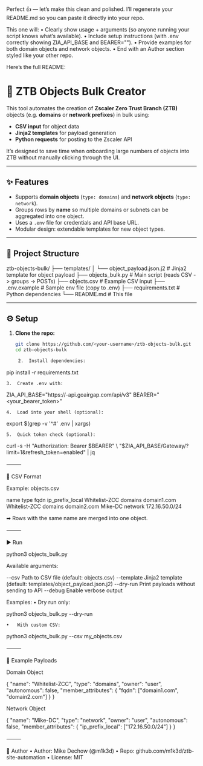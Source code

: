 Perfect 👍 — let’s make this clean and polished. I’ll regenerate your README.md so you can paste it directly into your repo.

This one will:
	•	Clearly show usage + arguments (so anyone running your script knows what’s available).
	•	Include setup instructions (with .env correctly showing ZIA_API_BASE and BEARER="").
	•	Provide examples for both domain objects and network objects.
	•	End with an Author section styled like your other repo.

Here’s the full README:

# 🚀 ZTB Objects Bulk Creator

This tool automates the creation of **Zscaler Zero Trust Branch (ZTB)** objects (e.g. **domains** or **network prefixes**) in bulk using:

- **CSV input** for object data  
- **Jinja2 templates** for payload generation  
- **Python requests** for posting to the Zscaler API  

It’s designed to save time when onboarding large numbers of objects into ZTB without manually clicking through the UI.

---

## ✨ Features
- Supports **domain objects** (`type: domains`) and **network objects** (`type: network`).  
- Groups rows by **name** so multiple domains or subnets can be aggregated into one object.  
- Uses a `.env` file for credentials and API base URL.  
- Modular design: extendable templates for new object types.  

---

## 📂 Project Structure

ztb-objects-bulk/
├── templates/
│   └── object_payload.json.j2   # Jinja2 template for object payload
├── objects_bulk.py              # Main script (reads CSV -> groups -> POSTs)
├── objects.csv                  # Example CSV input
├── .env.example                 # Sample env file (copy to .env)
├── requirements.txt             # Python dependencies
└── README.md                    # This file

---

## ⚙️ Setup

1. **Clone the repo:**
   ```bash
   git clone https://github.com/<your-username>/ztb-objects-bulk.git
   cd ztb-objects-bulk

	2.	Install dependencies:

pip install -r requirements.txt


	3.	Create .env with:

ZIA_API_BASE="https://<tenant>-api.goairgap.com/api/v3"
BEARER="<your_bearer_token>"


	4.	Load into your shell (optional):

export $(grep -v '^#' .env | xargs)


	5.	Quick token check (optional):

curl -s -H "Authorization: Bearer $BEARER" \
  "$ZIA_API_BASE/Gateway/?limit=1&refresh_token=enabled" | jq



⸻

📑 CSV Format

Example: objects.csv

name	type	fqdn	ip_prefix_local
Whitelist-ZCC	domains	domain1.com	
Whitelist-ZCC	domains	domain2.com	
Mike-DC	network		172.16.50.0/24

➡ Rows with the same name are merged into one object.

⸻

▶️ Run

python3 objects_bulk.py

Available arguments:

--csv <filename>       Path to CSV file (default: objects.csv)
--template <filename>  Jinja2 template (default: templates/object_payload.json.j2)
--dry-run              Print payloads without sending to API
--debug                Enable verbose output

Examples:
	•	Dry run only:

python3 objects_bulk.py --dry-run


	•	With custom CSV:

python3 objects_bulk.py --csv my_objects.csv



⸻

🧾 Example Payloads

Domain Object

{
  "name": "Whitelist-ZCC",
  "type": "domains",
  "owner": "user",
  "autonomous": false,
  "member_attributes": {
    "fqdn": ["domain1.com", "domain2.com"]
  }
}

Network Object

{
  "name": "Mike-DC",
  "type": "network",
  "owner": "user",
  "autonomous": false,
  "member_attributes": {
    "ip_prefix_local": ["172.16.50.0/24"]
  }
}


⸻

👤 Author
	•	Author: Mike Dechow (@m1k3d)
	•	Repo: github.com/m1k3d/ztb-site-automation
	•	License: MIT